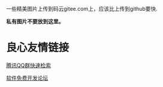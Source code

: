 
一些精美图片上传到码云gitee.com上，应该比上传到github要快.

**私有图片不要放到这里。**



 # 良心友情链接

[腾讯QQ群快速检索](http://u.720life.cn/s/8cf73f7c)

[软件免费开发论坛](http://u.720life.cn/s/bbb01dc0)